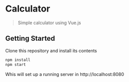# Calculator

> Simple calculator using Vue.js

## Getting Started

Clone this repository and install its contents
``` js
npm install
npm start
```

Whis will set up a running server in http://localhost:8080

